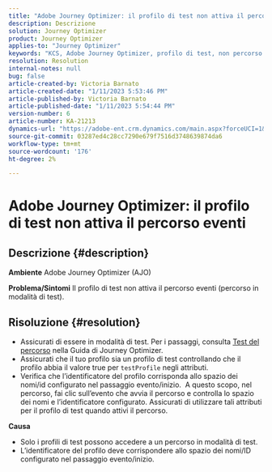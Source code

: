 ```yaml
---
title: "Adobe Journey Optimizer: il profilo di test non attiva il percorso eventi"
description: Descrizione
solution: Journey Optimizer
product: Journey Optimizer
applies-to: "Journey Optimizer"
keywords: "KCS, Adobe Journey Optimizer, profilo di test, non percorso eventi trigger, AJO"
resolution: Resolution
internal-notes: null
bug: false
article-created-by: Victoria Barnato
article-created-date: "1/11/2023 5:53:46 PM"
article-published-by: Victoria Barnato
article-published-date: "1/11/2023 5:54:44 PM"
version-number: 6
article-number: KA-21213
dynamics-url: "https://adobe-ent.crm.dynamics.com/main.aspx?forceUCI=1&pagetype=entityrecord&etn=knowledgearticle&id=b09b7ee4-d891-ed11-aad1-6045bd006d92"
source-git-commit: 03287ed4c28cc7290e679f7516d3748639874da6
workflow-type: tm+mt
source-wordcount: '176'
ht-degree: 2%

---
```


# Adobe Journey Optimizer: il profilo di test non attiva il percorso eventi

## Descrizione {#description}

<b>Ambiente</b>
Adobe Journey Optimizer (AJO)


<b>Problema/Sintomi</b>
Il profilo di test non attiva il percorso eventi (percorso in modalità di test).


## Risoluzione {#resolution}


- Assicurati di essere in modalità di test. Per i passaggi, consulta [Test del percorso](https://experienceleague.adobe.com/docs/journey-optimizer/using/orchestrate-journeys/create-journey/testing-the-journey.html) nella Guida di Journey Optimizer.
- Assicurati che il tuo profilo sia un profilo di test controllando che il profilo abbia il valore true per `testProfile` negli attributi.
- Verifica che l’identificatore del profilo corrisponda allo spazio dei nomi/id configurato nel passaggio evento/inizio.  A questo scopo, nel percorso, fai clic sull’evento che avvia il percorso e controlla lo spazio dei nomi e l’identificatore configurato. Assicurati di utilizzare tali attributi per il profilo di test quando attivi il percorso.

<b>Causa</b>
- Solo i profili di test possono accedere a un percorso in modalità di test.
- L’identificatore del profilo deve corrispondere allo spazio dei nomi/ID configurato nel passaggio evento/inizio.

